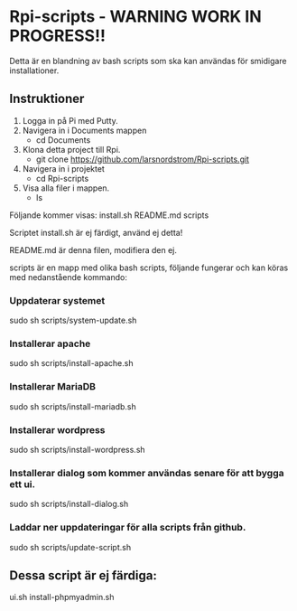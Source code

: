 # Rpi-scripts - WARNING WORK IN PROGRESS!!
Detta är en blandning av bash scripts som ska kan användas för smidigare installationer.


## Instruktioner

1. Logga in på Pi med Putty.
2. Navigera in i Documents mappen
    - cd Documents
3. Klona detta project till Rpi.
    - git clone https://github.com/larsnordstrom/Rpi-scripts.git
4. Navigera in i projektet
    - cd Rpi-scripts
5. Visa alla filer i mappen.
    - ls

Följande kommer visas:
install.sh
README.md
scripts

Scriptet install.sh är ej färdigt, använd ej detta!

README.md är denna filen, modifiera den ej.

scripts är en mapp med olika bash scripts, följande fungerar och kan köras med nedanstående kommando:

### Uppdaterar systemet
sudo sh scripts/system-update.sh
### Installerar apache
sudo sh scripts/install-apache.sh
### Installerar MariaDB
sudo sh scripts/install-mariadb.sh
### Installerar wordpress
sudo sh scripts/install-wordpress.sh
### Installerar dialog som kommer användas senare för att bygga ett ui.
sudo sh scripts/install-dialog.sh
### Laddar ner uppdateringar för alla scripts från github.
sudo sh scripts/update-script.sh

## Dessa script är ej färdiga:
ui.sh
install-phpmyadmin.sh
